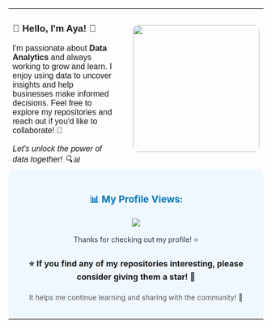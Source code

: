 <table>
  <tr>
    <td style="text-align: left; padding-right: 20px; font-family: 'Arial', sans-serif;">
      <h3>👋 Hello, I'm Aya! 🌟</h3>
      I'm passionate about <b>Data Analytics</b> and always working to grow and learn.  
      I enjoy using data to uncover insights and help businesses make informed decisions.  
      Feel free to explore my repositories and reach out if you'd like to collaborate! 🚀<br><br>
      <i>Let's unlock the power of data together! 🔍📊</i>
    </td>
    <td style="text-align: right; padding-left: 20px;">
      <img src="https://github.com/user-attachments/assets/7eb5880b-8059-43a7-a06b-2505211f7c2f" width="250" style="border-radius: 10px;" />
    </td>
  </tr>
  <tr>
    <td colspan="2" style="text-align: center; background-color: #f0f8ff; padding: 20px; border-radius: 10px;">
      <h3 style="color: #0077b6;">📊 My Profile Views:</h3>
      <p align="center">
        <img src="https://komarev.com/ghpvc/?username=yourusername&color=blue" />
      </p>
      <p style="font-size: 14px; color: #333;">Thanks for checking out my profile! ⭐</p>
      <h4>⭐ If you find any of my repositories interesting, please consider giving them a star! 🌟</h4>
      <p style="font-size: 14px; color: #555;">It helps me continue learning and sharing with the community! 🙌</p>
    </td>
  </tr>
</table>

